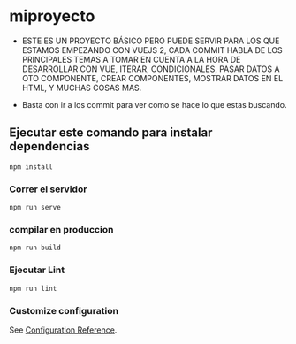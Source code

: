 # miproyecto

- ESTE ES UN PROYECTO BÁSICO PERO PUEDE SERVIR PARA LOS QUE ESTAMOS EMPEZANDO CON VUEJS 2, CADA COMMIT HABLA DE LOS PRINCIPALES TEMAS A TOMAR EN CUENTA A LA HORA DE DESARROLLAR CON VUE, ITERAR, CONDICIONALES, PASAR DATOS A OTO COMPONENTE, CREAR COMPONENTES, MOSTRAR DATOS EN EL HTML, Y MUCHAS COSAS MAS.

- Basta con ir a los commit para ver como se hace lo que estas buscando.

## Ejecutar este comando para instalar dependencias
```
npm install
```

### Correr el servidor
```
npm run serve
```

### compilar en produccion
```
npm run build
```

### Ejecutar Lint 
```
npm run lint
```

### Customize configuration
See [Configuration Reference](https://cli.vuejs.org/config/).
